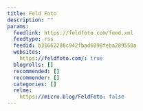 ```yaml
---
title: Feld Foto
description: ""
params:
  feedlink: https://feldfoto.com/feed.xml
  feedtype: rss
  feedid: b31662286c942fbad6898feba289550a
  websites:
    https://feldfoto.com/: true
  blogrolls: []
  recommended: []
  recommender: []
  categories: []
  relme:
    https://micro.blog/FeldFoto: false
---
```

